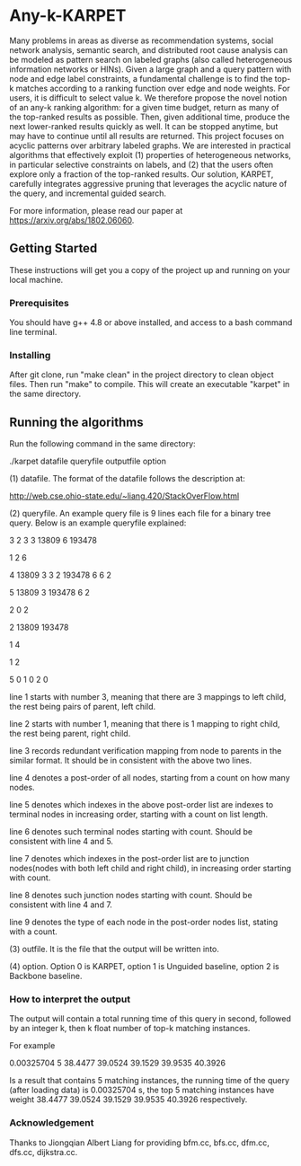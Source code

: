 
# Any-k-KARPET 

  

Many problems in areas as diverse as recommendation systems, social network analysis, semantic search, and distributed root cause analysis can be modeled as pattern search on labeled graphs (also called heterogeneous information networks or HINs).  Given a large graph and a query pattern with node and edge label constraints, a fundamental challenge is to find the top-k matches according to a ranking function over edge and node weights. For users, it is difficult to select value k. 
We therefore propose the novel notion of an any-k ranking algorithm: for a given time budget, return as many of the top-ranked results as possible. Then, given additional time, produce the next lower-ranked results quickly as well. It can be stopped anytime, but may have to continue until all results are returned. This project focuses on acyclic patterns over arbitrary labeled graphs. We are interested in practical algorithms that effectively exploit (1) properties of heterogeneous networks, in particular selective constraints on labels, and (2) that the users often explore only a fraction of the top-ranked results. Our solution, KARPET, carefully integrates aggressive pruning that leverages the acyclic nature of the query, and incremental guided search.  

  
For more information, please read our paper at https://arxiv.org/abs/1802.06060.

  

## Getting Started 

  

These instructions will get you a copy of the project up and running on your local machine. 

  

### Prerequisites 

  

You should have g++ 4.8 or above installed, and access to a bash command line terminal. 

  

### Installing 

  

After git clone, run "make clean" in the project directory to clean object files. Then run "make" to compile. This will create an executable "karpet" in the same directory. 

  

## Running the algorithms 

Run the following command in the same directory: 

 ./karpet datafile queryfile outputfile option 

 

(1) datafile. The format of the datafile follows the description at:  

http://web.cse.ohio-state.edu/~liang.420/StackOverFlow.html 

 

(2) queryfile. An example query file is 9 lines each file for a binary tree query. Below is an example queryfile explained: 

 

3 2 3 3 13809 6 193478 

1 2 6 

4 13809 3 3 2 193478 6 6 2 

5 13809 3 193478 6 2 

2 0 2 

2 13809 193478 

1 4 

1 2 

5 0 1 0 2 0   

  

line 1 starts with number 3, meaning that there are 3 mappings to left child, the rest being pairs of parent, left child. 

line 2 starts with number 1, meaning that there is 1 mapping to right child, the rest being parent, right child. 

line 3 records redundant verification mapping from node to parents in the similar format. It should be in consistent with the above two lines. 

line 4 denotes a post-order of all nodes, starting from a count on how many nodes. 

line 5 denotes which indexes in the above post-order list are indexes to terminal nodes in increasing order, starting with a count on list length. 

line 6 denotes such terminal nodes starting with count. Should be consistent with line 4 and 5. 

line 7 denotes which indexes in the post-order list are to junction nodes(nodes with both left child and right child), in increasing order starting with count.  

line 8 denotes such junction nodes starting with count. Should be consistent with line 4 and 7. 

line 9 denotes the type of each node in the post-order nodes list, stating with a count. 

 

(3) outfile. It is the file that the output will be written into. 

 

(4) option. Option 0 is KARPET, option 1 is Unguided baseline, option 2 is Backbone baseline.  

 

### How to interpret the output 

The output will contain a total running time of this query in second, followed by an integer k, then k float number of top-k matching instances.  

 

For example 

0.00325704 5 38.4477 39.0524 39.1529 39.9535 40.3926 

 

Is a result that contains 5 matching instances, the running time of the query (after loading data) is 0.00325704 s,  the top 5 matching instances have weight 38.4477 39.0524 39.1529 39.9535 40.3926 respectively. 

   
### Acknowledgement

Thanks to Jiongqian Albert Liang for providing bfm.cc, bfs.cc, dfm.cc, dfs.cc, dijkstra.cc.

